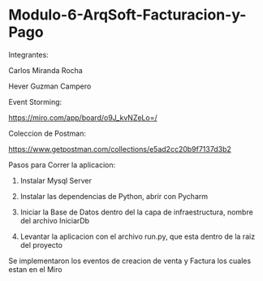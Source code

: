 # Modulo-6-ArqSoft-Facturacion-y-Pago
Integrantes:

Carlos Miranda Rocha

Hever Guzman Campero

Event Storming:

https://miro.com/app/board/o9J_kvNZeLo=/

Coleccion de Postman:

https://www.getpostman.com/collections/e5ad2cc20b9f7137d3b2

Pasos para Correr la aplicacion:

1. Instalar Mysql Server

2. Instalar las dependencias de Python, abrir con Pycharm

3. Iniciar la Base de Datos dentro del la capa de infraestructura, nombre del archivo IniciarDb

4. Levantar la aplicacion con el archivo run.py, que esta dentro de la raiz del proyecto

Se implementaron los eventos de creacion de venta y Factura los cuales estan en el Miro

